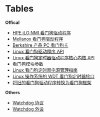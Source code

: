 
# Tables

**Offical**

- [HPE iLO NMI 看门狗驱动程序](doc_wdt_hpe_driver.md)
- [Mellanox 看门狗驱动程序](doc_wdt_mellanox_driver.md)
- [Berkshire 产品 PC 看门狗卡](doc_wdt_berkshire_card.md)
- [Linux 看门狗驱动程序 API](doc_wdt_api.md)
- [Linux 看门狗定时器驱动程序核心内核 API](doc_wdt_core_api.md)
- [看门狗模块参数](doc_wdt_module_param.md)
- [Linux 看门狗定时器电源管理指南](doc_wdt_pm_guide.md)
- [Linux 操作系统的 WDT 看门狗定时器接口](doc_wdt_interface.md)
- [将旧的看门狗驱动程序转换为看门狗框架](doc_wdt_converting.md)

**Others**

- [Watchdog 协议](watchdog_protocol.md)
- [Watchdog 外设](watchdog_peripheral.md)

